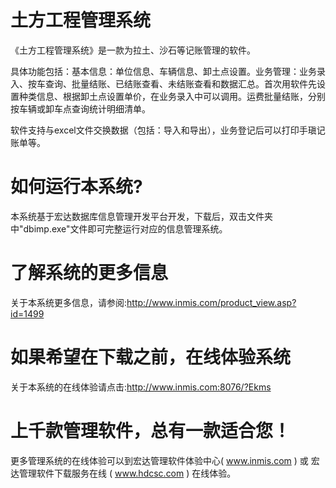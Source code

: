 # 土方工程管理系统

《土方工程管理系统》是一款为拉土、沙石等记账管理的软件。

具体功能包括：基本信息：单位信息、车辆信息、卸土点设置。业务管理：业务录入、按车查询、批量结账、已结账查看、未结账查看和数据汇总。首次用软件先设置种类信息、根据卸土点设置单价，在业务录入中可以调用。运费批量结账，分别按车辆或卸车点查询统计明细清单。

软件支持与excel文件交换数据（包括：导入和导出），业务登记后可以打印手瑱记账单等。

# 如何运行本系统?

本系统基于宏达数据库信息管理开发平台开发，下载后，双击文件夹中"dbimp.exe"文件即可完整运行对应的信息管理系统。

# 了解系统的更多信息

关于本系统更多信息，请参阅:http://www.inmis.com/product_view.asp?id=1499

# 如果希望在下载之前，在线体验系统

关于本系统的在线体验请点击:http://www.inmis.com:8076/?Ekms

# 上千款管理软件，总有一款适合您！

更多管理系统的在线体验可以到宏达管理软件体验中心( www.inmis.com ) 或 宏达管理软件下载服务在线 ( www.hdcsc.com ) 在线体验。

